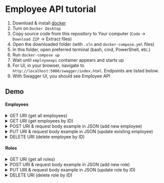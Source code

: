 # Employee API tutorial

1. Download & install [docker]("https://www.docker.com/products/docker-desktop/")
2. Turn on `Docker Desktop`
3. Copy source code from this repository to Your computer (`Code` -> `Download ZIP` -> Extract files)
4. Open the downloaded folder (with `.sln` and `docker-compose.yml` files) 
5. In this folder, open preferred terminal (bash, cmd, PowerShell, etc.)
4. Run `docker-compose up`
5. Wait until `employeeapi` container appears and starts up
6. For UI, in your browser, navigate to `http://localhost:5000/swagger/index.html`. Endpoints are listed below.
7. With Swagger UI, you should see Employee API

## Demo

#### Employees

<details>
<summary>GET URI (get all employees)</summary>
<br>

```
http://localhost:5000/api/employees
```
</details>

<details>
<summary>GET URI (get employees by ID)</summary>
<br>

```
http://localhost:5000/api/employees/0b9dfe0a-8628-426a-a802-dc162331f1f6
```
</details>

<details>
<summary>POST URI & request body example in JSON (add new employee)</summary>
<br>

```
http://localhost:5000/api/employees
```

```
{
  "firstName": "New",
  "lastName": "Employee",
  "birthDate": "2000-03-22T05:14:25.624Z",
  "homeAddress": "string",
  "currentSalary": 1000,
  "positionName": "QA"
}
```
</details>

<details>
<summary>PUT URI & request body example in JSON (update existing employee)</summary>
<br>

```
{
  "homeAddress": "Some address 123",
  "currentSalary": 990,
  "positionName": ProductOwner
}
```
</details>

<details>
<summary>DELETE URI (delete employee by ID)</summary>
<br>

```
http://localhost:5000/api/employees/f89b1b94-58dd-492a-bdb7-f9ceff13810f
```
</details>


#### Roles

<details>
<summary>GET URI (get all roles)</summary>
<br>

```
http://localhost:5000/api/roles
```
</details>

<details>
<summary>POST URI & request body example in JSON (add new role)</summary>
<br>

```
http://localhost:5000/api/roles
```

```
{
  "position": "InformationAnalist",
  "description": "Writes user stories for developers.",
  "hoursPerWeek": 30
}
```
</details>

<details>
<summary>PUT URI & request body example in JSON (update role by ID)</summary>
<br>

```
http://localhost:5000/api/roles/598266ed-e6ad-4c0b-baaa-2b456fd0173c
```

```
{
  "position": "QA",
  "description": "Writes Web API tests and UI tests.",
  "hoursPerWeek": 30
}
```
</details>

<details>
<summary>DELETE URI (delete role by ID)</summary>
<br>

```
http://localhost:5000/api/roles/598266ed-e6ad-4c0b-baaa-2b456fd0173c
```
</details>
